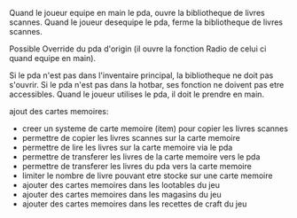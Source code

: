 <!-- WARNING  -->
Quand le joueur equipe en main le pda, ouvre la bibliotheque de livres scannes.
Quand le joueur desequipe le pda, ferme la bibliotheque de livres scannes.

Possible Override du pda d'origin (il ouvre la fonction Radio de celui ci quand equipe en main).

Si le pda n'est pas dans l'inventaire principal, la bibliotheque ne doit pas s'ouvrir.
Si le pda n'est pas dans la hotbar, ses fonction ne doivent pas etre accessibles.
Quand le joueur utilises le pda, il doit le prendre en main.

ajout des cartes memoires:
- creer un systeme de carte memoire (item) pour copier les livres scannes
- permettre de copier les livres scannes sur la carte memoire
- permettre de lire les livres sur la carte memoire via le pda
- permettre de transferer les livres de la carte memoire vers le pda
- permettre de transferer les livres du pda vers la carte memoire
- limiter le nombre de livre pouvant etre stocke sur une carte memoire
- ajouter des cartes memoires dans les lootables du jeu
- ajouter des cartes memoires dans les magasins du jeu
- ajouter des cartes memoires dans les recettes de craft du jeu
